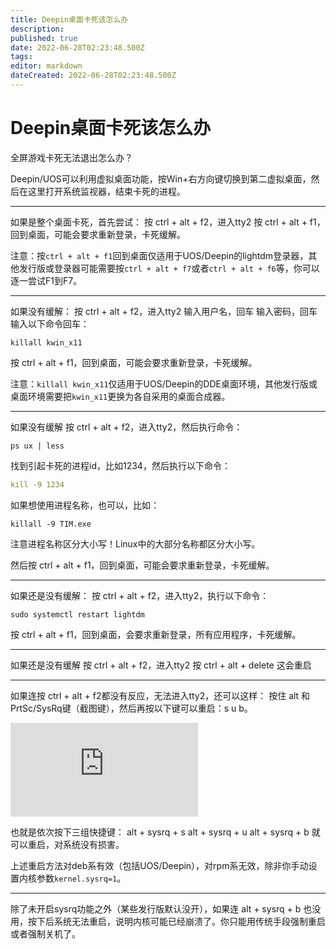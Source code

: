 ```yaml
---
title: Deepin桌面卡死该怎么办
description: 
published: true
date: 2022-06-28T02:23:48.500Z
tags: 
editor: markdown
dateCreated: 2022-06-28T02:23:48.500Z
---
```


# Deepin桌面卡死该怎么办
全屏游戏卡死无法退出怎么办？

Deepin/UOS可以利用虚拟桌面功能，按Win+右方向键切换到第二虚拟桌面，然后在这里打开系统监视器，结束卡死的进程。

------

如果是整个桌面卡死，首先尝试：
按 ctrl + alt + f2，进入tty2
按 ctrl + alt + f1，回到桌面，可能会要求重新登录，卡死缓解。

注意：按`ctrl + alt + f1`回到桌面仅适用于UOS/Deepin的lightdm登录器，其他发行版或登录器可能需要按`ctrl + alt + f7`或者`ctrl + alt + f6`等，你可以逐一尝试F1到F7。

------

如果没有缓解：
按 ctrl + alt + f2，进入tty2
输入用户名，回车
输入密码，回车
输入以下命令回车：

```undefined
killall kwin_x11
```

按 ctrl + alt + f1，回到桌面，可能会要求重新登录，卡死缓解。

注意：`killall kwin_x11`仅适用于UOS/Deepin的DDE桌面环境，其他发行版或桌面环境需要把`kwin_x11`更换为各自采用的桌面合成器。

------

如果没有缓解
按 ctrl + alt + f2，进入tty2，然后执行命令：

```undefined
ps ux | less
```

找到引起卡死的进程id，比如1234，然后执行以下命令：

```yaml
kill -9 1234
```

如果想使用进程名称，也可以，比如：

```undefined
killall -9 TIM.exe
```

注意进程名称区分大小写！Linux中的大部分名称都区分大小写。

然后按 ctrl + alt + f1，回到桌面，可能会要求重新登录，卡死缓解。

------

如果还是没有缓解：
按 ctrl + alt + f2，进入tty2，执行以下命令：

```undefined
sudo systemctl restart lightdm
```

按 ctrl + alt + f1，回到桌面，会要求重新登录，所有应用程序，卡死缓解。

------

如果还是没有缓解
按 ctrl + alt + f2，进入tty2
按 ctrl + alt + delete
这会重启

------

如果连按 ctrl + alt + f2都没有反应，无法进入tty2，还可以这样：
按住 alt 和 PrtSc/SysRq键（截图键），然后再按以下键可以重启：s u b。

![1](https://hu60.cn/q.php/link.img.html?url64=aHR0cDovL2ZpbGUuaHU2MC5jbi9maWxlL2hhc2gvcG5nLzYyNDcwM2I2MjFlZTIzZmQ3ODdmMDc3YTRlOThmZmQ4MTQ4NjI3LnBuZw..)

也就是依次按下三组快捷键：
alt + sysrq + s
alt + sysrq + u
alt + sysrq + b
就可以重启，对系统没有损害。

上述重启方法对deb系有效（包括UOS/Deepin），对rpm系无效，除非你手动设置内核参数`kernel.sysrq=1`。

------

除了未开启sysrq功能之外（某些发行版默认没开），如果连 alt + sysrq + b 也没用，按下后系统无法重启，说明内核可能已经崩溃了。你只能用传统手段强制重启或者强制关机了。